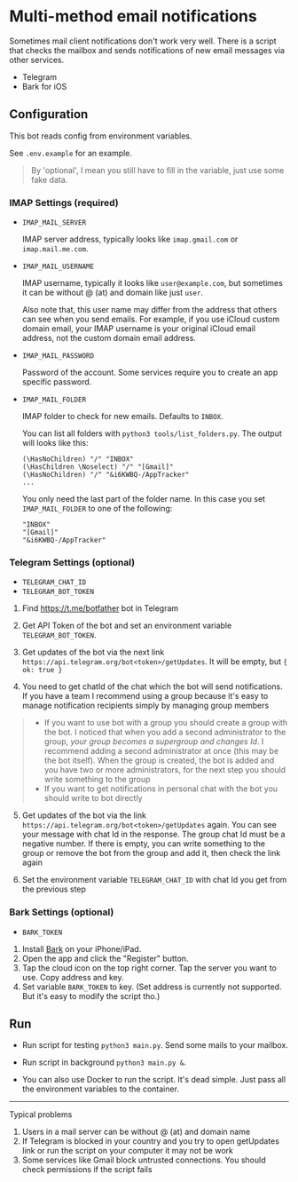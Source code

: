 # Multi-method email notifications

Sometimes mail client notifications don't work very well. There is a script that checks the mailbox and sends notifications of new email messages via other services.

- Telegram
- Bark for iOS

## Configuration

This bot reads config from environment variables.

See `.env.example` for an example.

> By 'optional', I mean you still have to fill in the variable, just use some fake data.

### IMAP Settings (required)
- `IMAP_MAIL_SERVER`

	IMAP server address, typically looks like `imap.gmail.com` or `imap.mail.me.com`.

- `IMAP_MAIL_USERNAME`

	IMAP username, typically it looks like `user@example.com`, but sometimes it can be without @ (at) and domain like just `user`.

	Also note that, this user name may differ from the address that others can see when you send emails. For example, if you use iCloud custom domain email, your IMAP username is your original iCloud email address, not the custom domain email address.

- `IMAP_MAIL_PASSWORD`

	Password of the account. Some services require you to create an app specific password.

- `IMAP_MAIL_FOLDER`

	IMAP folder to check for new emails. Defaults to `INBOX`.

	You can list all folders with `python3 tools/list_folders.py`. The output will looks like this:
	```
	(\HasNoChildren) "/" "INBOX"
	(\HasChildren \Noselect) "/" "[Gmail]"
	(\HasNoChildren) "/" "&i6KWBQ-/AppTracker"
	...
	```
	You only need the last part of the folder name.
	In this case you set `IMAP_MAIL_FOLDER` to one of the following:
	```
	"INBOX"
	"[Gmail]"
	"&i6KWBQ-/AppTracker"
	```

### Telegram Settings (optional)
- `TELEGRAM_CHAT_ID`
- `TELEGRAM_BOT_TOKEN`

1. Find https://t.me/botfather bot in Telegram
2. Get API Token of the bot and set an environment variable `TELEGRAM_BOT_TOKEN`.
3. Get updates of the bot via the next link `https://api.telegram.org/bot<token>/getUpdates`. It will be empty, but `{ ok: true }`

4. You need to get chatId of the chat which the bot will send notifications. If you have a team I recommend using a group because it's easy to manage notification recipients simply by managing group members

>  - If you want to use bot with a group you should create a group with the bot. I noticed that when you add a second administrator to the group, *your group becomes a supergroup and changes Id*. I recommend adding a second administrator at once (this may be the bot itself). When the group is created, the bot is added and you have two or more administrators, for the next step you should write something to the group
>  - If you want to get notifications in personal chat with the bot you should write to bot directly

5. Get updates of the bot via the link `https://api.telegram.org/bot<token>/getUpdates` again. You can see your message with chat Id in the response. The group chat Id must be a negative number. If there is empty, you can write something to the group or remove the bot from the group and add it, then check the link again

6. Set the environment variable `TELEGRAM_CHAT_ID` with chat Id you get from the previous step

### Bark Settings (optional)
- `BARK_TOKEN`

1. Install [Bark](https://apps.apple.com/us/app/bark-customed-notifications/id1403753865) on your iPhone/iPad.
2. Open the app and click the "Register" button.
3. Tap the cloud icon on the top right corner. Tap the server you want to use. Copy address and key.
4. Set variable `BARK_TOKEN` to key. (Set address is currently not supported. But it's easy to modify the script tho.)

## Run

- Run script for testing `python3 main.py`. Send some mails to your mailbox.

- Run script in background `python3 main.py &`.

- You can also use Docker to run the script. It's dead simple. Just pass all the environment variables to the container.
	
---

Typical problems
1. Users in a mail server can be without @ (at) and domain name
2. If Telegram is blocked in your country and you try to open getUpdates link or run the script on your computer it may not be work
3. Some services like Gmail block untrusted connections. You should check permissions if the script fails

